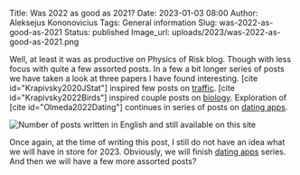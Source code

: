 Title: Was 2022 as good as 2021?
Date: 2023-01-03 08:00
Author: Aleksejus Kononovicius
Tags: General information
Slug: was-2022-as-good-as-2021
Status: published
Image_url: uploads/2023/was-2022-as-good-as-2021.png

Well, at least it was as productive on Physics of Risk blog. Though with
less focus with quite a few assorted posts. In a few a bit longer series of
posts we have taken a look at three papers I have found interesting. [cite
id="Krapivsky2020JStat"] inspired few posts on [traffic](/tag/traffic/).
[cite id="Krapivsky2022Birds"] inspired couple posts on
[biology](/tag/biology/). Exploration of [cite id="Olmeda2022Dating"]
continues in series of posts on [dating apps](/tag/dating-apps-series/).

![Number of posts written in English and still available on this site]({static}/uploads/2023/was-2022-as-good-as-2021.png "The
number of posts written in English and still available on this iteration of Physics
of Risk. The wide bars represent total number of posts for each year since 2010,
while the narrower bars represent a number of posts with 'Interactive models' tag.")

Once again, at the time of writing this post, I still do not have an idea
what we will have in store for 2023. Obviously, we will finish
[dating apps](/tag/dating-apps-series/) series. And then we will have a few
more assorted posts?
